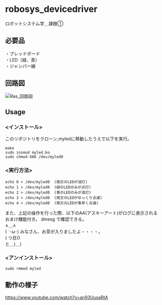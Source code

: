 # robosys_devicedriver
ロボットシステム学＿課題①


## 必要品 
・ブレッドボード  
・LED（緑、青）   
・ジャンパー線 

## 回路図
![Ras_回路図](https://user-images.githubusercontent.com/92069729/146303528-2a21658b-0b55-47b8-bfe1-9d1e155a2af1.png)

## Usage

### <インストール>
このリポジトリをクローン,myledに移動したうえで以下を実行。  
```  
make  
sudo insmod myled.ko  
sudo chmod 666 /dev/myled0  
```
### <実行方法>
```
echo 0 > /dev/myled0  (両方のLEDが消灯)  
echo 1 > /dev/myled0  (緑のLEDのみが点灯)   
echo 2 > /dev/myled0  (青のLEDのみが消灯)   
echo 3 > /dev/myled0  (両方のLEDがゆっくり点滅)  
echo 4 > /dev/myled0  (両方のLEDが素早く点滅) 
```
また、上記の操作を行った際、以下のAA(アスキーアート)がログに表示されるおまけ機能付き。
dmesg で確認できる。   
∧＿∧   
( ´･ω･) みなさん、お茶が入りましたよ・・・・。  
( つ旦O   
と＿)＿) 

### <アンインストール>
```  
sudo rmmod myled
```
## 動作の様子
https://www.youtube.com/watch?v=an93UusaRtA
